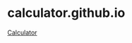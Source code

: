 # calculator.github.io

<a href = "https://focusjk.github.io/calculator.github.io/calculator.html"> Calculator </a>
